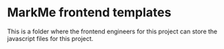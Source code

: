<h1>MarkMe frontend templates</h1>

<p>This is a folder where the frontend engineers for this project can store the javascript files for this project.</p>
